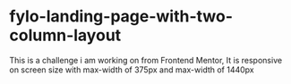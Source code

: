 # fylo-landing-page-with-two-column-layout
This is a challenge i am working on from Frontend Mentor,
It is responsive on screen size with max-width of 375px and max-width of 1440px
